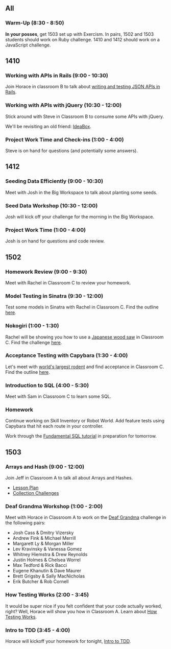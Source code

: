 ## All

### Warm-Up (8:30 - 8:50)

**In your posses**, get 1503 set up with Exercism. In pairs, 1502 and 1503 students should work on Ruby challenge. 1410 and 1412 should work on a JavaScript challenge.

## 1410

### Working with APIs in Rails (9:00 - 10:30)

Join Horace in classroom B to talk about [writing and testing JSON APIs in Rails](https://github.com/turingschool/lesson_plans/blob/master/ruby_04-apis_and_scalability/active_model_serializers_and_api_controller_tests.markdown).

### Working with APIs with jQuery (10:30 - 12:00)

Stick around with Steve in Classroom B to consume some APIs with jQuery.

We'll be revisiting an old friend: [IdeaBox](https://github.com/turingschool-examples/ideabox-jquery).

### Project Work Time and Check-ins (1:00 - 4:00)

Steve is on hand for questions (and potentially some answers).

## 1412

### Seeding Data Efficiently (9:00 - 10:30)

Meet with Josh in the Big Workspace to talk about planting some seeds.

### Seed Data Workshop (10:30 - 12:00)

Josh will kick off your challenge for the morning in the Big Workspace.

### Project Work Time (1:00 - 4:00)

Josh is on hand for questions and code review.

## 1502

### Homework Review (9:00 - 9:30)

Meet with Rachel in Classroom C to review your homework.

### Model Testing in Sinatra (9:30 - 12:00)

Test some models in Sinatra with Rachel in Classroom C. Find the outline [here](https://github.com/turingschool/lesson_plans/blob/master/ruby_02-web_applications_with_ruby/model_testing_in_sinatra.markdown). 

### Nokogiri (1:00 - 1:30)

Rachel will be showing you how to use a [Japanese wood saw](https://www.google.com/search?q=nokogiri&es_sm=91&source=lnms&tbm=isch&sa=X&ei=WwQcVciIFoe0oQTQzILoBw&ved=0CAgQ_AUoAg&biw=1430&bih=778) in Classroom C. Find the challenge [here](https://github.com/turingschool/challenges/blob/master/parsing_html.markdown). 

### Acceptance Testing with Capybara (1:30 - 4:00)

Let's meet with [world's largest rodent](https://www.google.com/search?q=nokogiri&es_sm=91&source=lnms&tbm=isch&sa=X&ei=WwQcVciIFoe0oQTQzILoBw&ved=0CAgQ_AUoAg&biw=1430&bih=778#tbm=isch&q=capybara) and find acceptance in Classroom C. Find the outline [here](https://github.com/turingschool/lesson_plans/blob/master/ruby_02-web_applications_with_ruby/feature_testing_in_sinatra_with_capybara.markdown). 

### Introduction to SQL (4:00 - 5:30)

Meet with Sam in Classroom C to learn some SQL.

### Homework

Continue working on Skill Inventory or Robot World. Add feature tests using Capybara that hit each route in your controller.

Work through the [Fundamental SQL tutorial](http://tutorials.jumpstartlab.com/topics/sql/fundamental_sql.html) in preparation for tomorrow.

## 1503

### Arrays and Hash (9:00 - 12:00)

Join Jeff in Classroom A to talk all about Arrays and Hashes.

* [Lesson Plan](https://github.com/turingschool/lesson_plans/blob/master/ruby_01-object_oriented_programming_with_ruby/arrays_and_hashes.markdown)
* [Collection Challenges](https://github.com/turingschool/challenges/blob/master/collections.markdown)

### Deaf Grandma Workshop (1:00 - 2:00)

Meet with Horace in Classroom A to work on the [Deaf Grandma](https://github.com/turingschool/challenges/blob/master/deaf_grandma.markdown) challenge in the following pairs:

* Josh Cass & Dmitry Vizersky
* Andrew Fink & Michael Merrill
* Margarett Ly & Morgan Miller
* Lev Kravinsky & Vanessa Gomez
* Whitney Hiemstra & Drew Reynolds
* Justin Holmes & Chelsea Worrel
* Max Tedford & Rick Bacci
* Eugene Khanutin & Dave Maurer
* Brett Grigsby & Sally MacNicholas
* Erik Butcher & Rob Cornell

### How Testing Works (2:00 - 3:45)

It would be super nice if you felt confident that your code actually worked, right? Well, Horace will show you how in Classroom A. Learn about [How Testing Works](https://github.com/turingschool/lesson_plans/blob/master/ruby_01-object_oriented_programming_with_ruby/how_testing_works.markdown).

### Intro to TDD (3:45 - 4:00)

Horace will kickoff your homework for tonight, [Intro to TDD](http://tutorials.jumpstartlab.com/topics/testing/intro-to-tdd.html).
